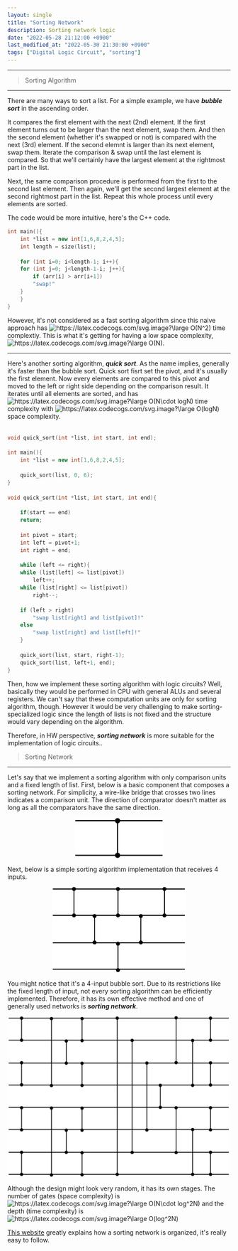 ```yaml
---
layout: single
title: "Sorting Network"
description: Sorting network logic
date: "2022-05-28 21:12:00 +0900"
last_modified_at: "2022-05-30 21:30:00 +0900"
tags: ["Digital Logic Circuit", "sorting"]
---
```

	
---


> Sorting Algorithm
---

There are many ways to sort a list.
For a simple example, we have ___bubble sort___ in the ascending order.

It compares the first element with the next (2nd) element.
If the first element turns out to be larger than the next element, swap them.
And then the second element (whether it's swapped or not) is compared with the next (3rd) element.
If the second elemnt is larger than its next element, swap them.
Iterate the comparison & swap until the last element is compared.
So that we'll certainly have the largest element at the rightmost part in the list.

Next, the same comparison procedure is performed from the first to the second last element.
Then again, we'll get the second largest element at the second rightmost part in the list.
Repeat this whole process until every elements are sorted.

The code would be more intuitive, here's the C++ code.

```cpp
int main(){
    int *list = new int[1,6,8,2,4,5];
    int length = size(list);
	
    for (int i=0; i<length-1; i++){
	for (int j=0; j<length-1-i; j++){
	    if (arr[i] > arr[i+1])
		"swap!"
	}
    }
}
```
However, it's not considered as a fast sorting algorithm since this naive approach has 
<img src="https://latex.codecogs.com/svg.image?\large&space;O(N^2)" title="https://latex.codecogs.com/svg.image?\large O(N^2)" /> 
time complextiy.
This is what it's getting for having a low space complexity,
<img src="https://latex.codecogs.com/svg.image?\large&space;O(N)" title="https://latex.codecogs.com/svg.image?\large O(N)" />.

---

Here's another sorting algorithm, ___quick sort___.
As the name implies, generally it's faster than the bubble sort.
Quick sort fisrt set the pivot, and it's usually the first element.
Now every elements are compared to this pivot and moved to the left or right side depending on the comparison result.
It iterates until all elements are sorted, and has
<img src="https://latex.codecogs.com/svg.image?\large&space;O(N\cdot&space;logN)" title="https://latex.codecogs.com/svg.image?\large O(N\cdot logN)" />
time complexity with
<img src="https://latex.codecogs.com/svg.image?\large&space;O(logN)" title="https://latex.codecogs.com/svg.image?\large O(logN)" />
space complexity.

```cpp

void quick_sort(int *list, int start, int end);

int main(){
    int *list = new int[1,6,8,2,4,5];

    quick_sort(list, 0, 6);
}

void quick_sort(int *list, int start, int end){

    if(start == end)
	return;
    
    int pivot = start;
    int left = pivot+1;
    int right = end;

    while (left <= right){
	while (list[left] <= list[pivot])
	    left++;
	while (list[right] <= list[pivot])
	    right--;

	if (left > right)
	    "swap list[right] and list[pivot]!" 
	else
	    "swap list[right] and list[left]!"
    }

    quick_sort(list, start, right-1);
    quick_sort(list, left+1, end);
}
```

Then, how we implement these sorting algorithm with logic circuits?
Well, basically they would be performed in CPU with general ALUs and several registers.
We can't say that these computation units are only for sorting algorithm, though.
However it would be very challenging to make sorting-specialized logic since the length of lists is not fixed and the structure would vary depending on the algorithm.

Therefore, in HW perspective, ___sorting network___ is more suitable for the implementation of logic circuits..

> Sorting Network
---

Let's say that we implement a sorting algorithm with only comparison units and a fixed length of list.
First, below is a basic component that composes a sorting network.
For simplicity, a wire-like bridge that crosses two lines indicates a comparison unit.
The direction of comparator doesn't matter as long as all the comparators have the same direction.

<p align="center">
  <img src="../assets/images/sorting_basic.png" alt="sorting basic element" width="200"/>
</p>

Next, below is a simple sorting algorithm implementation that receives 4 inputs.

<p align="center">
  <img src="../assets/images/bubble_sort.png" alt="bubble sort" width="300"/>
</p>

You might notice that it's a 4-input bubble sort.
Due to its restrictions like the fixed length of input, not every sorting algorithm can be efficiently implemented.
Therefore, it has its own effective method and one of generally used networks is ___sorting network___.

<p align="center">
  <img src="../assets/images/sorting_network.png" alt="a sorting network" width="500"/>
</p>

Although the design might look very random, it has its own stages.
The number of gates (space complexity) is
<img src="https://latex.codecogs.com/svg.image?\large&space;O(N\cdot&space;log^2N)" title="https://latex.codecogs.com/svg.image?\large O(N\cdot log^2N)" />
and the depth (time complexity) is
<img src="https://latex.codecogs.com/svg.image?\large&space;O(log^2N)" title="https://latex.codecogs.com/svg.image?\large O(log^2N)" />

[This website](http://staff.ustc.edu.cn/~csli/graduate/algorithms/book6/chap28.htm) greatly explains how a sorting network is organized, it's really easy to follow.
